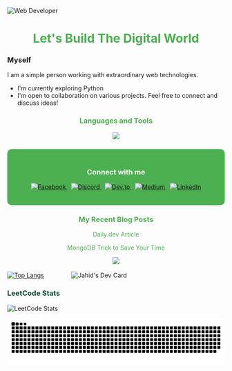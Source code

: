 ![Web Developer](https://i.ibb.co/nfDJ55q/Jahid-Hasan-Banner-Image-1.gif)

<h1 align="center" style="color: #4CAF50;">Let's Build The Digital World</h1>

### Myself
I am a simple person working with extraordinary web technologies. 
-  I'm currently exploring Python
-  I'm open to collaboration on various projects. Feel free to connect and discuss ideas! 

<h3 align="center" style="color: #4CAF50;"> Languages and Tools</h3>
<p align="center">
  <a href="https://skillicons.dev">
    <img src="https://skillicons.dev/icons?i=js,ts,react,nextjs,mongodb,express,nodejs,postgres,graphql,django,jest" />
  </a>
</p>

<div style="background-color: #4CAF50; padding: 20px; border-radius: 10px; margin: 20px 0;">
  <h3 align="center" style="color: white;">Connect with me</h3>
  <p align="center">
    <a href="https://www.facebook.com/profile.php?id=100082103931531" target="_blank">
      <img src="https://img.shields.io/badge/Facebook-%231877F2.svg?style=for-the-badge&logo=Facebook&logoColor=white" alt="Facebook" />
    </a>
    &nbsp;
    <a href="https://discord.com/channels/jahid_010" target="_blank">
      <img src="https://img.shields.io/badge/Discord-%235865F2.svg?style=for-the-badge&logo=discord&logoColor=white" alt="Discord" />
    </a>
    &nbsp;
    <a href="https://jahid1.medium.com/about" target="_blank">
      <img src="https://img.shields.io/badge/dev.to-0A0A0A?style=for-the-badge&logo=dev.to&logoColor=white" alt="Dev.to" />
    </a>
    &nbsp;
    <a href="https://dev.to/jahid2121" target="_blank">
      <img src="https://img.shields.io/badge/Medium-12100E?style=for-the-badge&logo=medium&logoColor=white" alt="Medium" />
    </a>
    &nbsp;
    <a href="https://www.linkedin.com/in/md-jahid-hasan01/" target="_blank">
      <img src="https://img.shields.io/badge/LinkedIn-%230077B5.svg?style=for-the-badge&logo=linkedin&logoColor=white" alt="LinkedIn" />
    </a>
  </p>
</div>

<h3 align="center" style="color: #4CAF50;"> My Recent Blog Posts</h3>
<p align="center">
  <a href="https://dly.to/D7uzSw7ZxUQ" style="color: #4CAF50; text-decoration: none;">
    Daily.dev Article
  </a>
</p>
<p align="center">
  <a href="https://dev.to/jahid2121/a-simple-mongodb-trick-to-save-your-time-36bp" style="color: #4CAF50; text-decoration: none;">
    MongoDB Trick to Save Your Time
  </a>
</p>

<p align="center" style="margin-top: 10px">
  <img src="https://github-readme-streak-stats.herokuapp.com?user=Jahid2121&theme=green_nur" />
</p>

<div align="left">
  
[![Top Langs](https://github-readme-stats.vercel.app/api/top-langs/?username=Jahid2121&theme=merko)](https://github.com/anuraghazra/github-readme-stats)
<a href="https://app.daily.dev/jahid01"><img align="right" src="https://api.daily.dev/devcards/v2/UTI5EzSqmr5FsQfZ2IRIA.png?type=default&r=5ac" width="356" alt="Jahid's Dev Card"/></a>
</div>

<h3 align="left"  style="color:#144e3c;">LeetCode Stats</h3>
<div align="left">
  
![LeetCode Stats](https://leetcode.card.workers.dev/Jahid_20?theme=dark&font=baloo&extension=null)
</div>

<div align="center">
  <picture>
    <source media="(prefers-color-scheme: dark)" srcset="https://raw.githubusercontent.com/platane/snk/output/github-contribution-grid-snake-dark.svg" />
    <source media="(prefers-color-scheme: light)" srcset="https://raw.githubusercontent.com/platane/snk/output/github-contribution-grid-snake.svg" />
    <img alt="github contribution grid snake animation" src="https://raw.githubusercontent.com/platane/snk/output/github-contribution-grid-snake.svg" />
  </picture>
</div>
